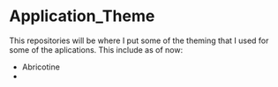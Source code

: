 # Application_Theme
This repositories will be where I put some of the theming that I used for some of the aplications.
This include as of now:
+ Abricotine
+ 
